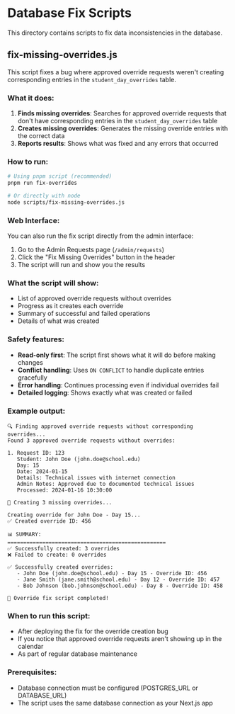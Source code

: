 # Database Fix Scripts

This directory contains scripts to fix data inconsistencies in the database.

## fix-missing-overrides.js

This script fixes a bug where approved override requests weren't creating corresponding entries in the `student_day_overrides` table.

### What it does:

1. **Finds missing overrides**: Searches for approved override requests that don't have corresponding entries in the `student_day_overrides` table
2. **Creates missing overrides**: Generates the missing override entries with the correct data
3. **Reports results**: Shows what was fixed and any errors that occurred

### How to run:

```bash
# Using pnpm script (recommended)
pnpm run fix-overrides

# Or directly with node
node scripts/fix-missing-overrides.js
```

### Web Interface:

You can also run the fix script directly from the admin interface:
1. Go to the Admin Requests page (`/admin/requests`)
2. Click the "Fix Missing Overrides" button in the header
3. The script will run and show you the results

### What the script will show:

- List of approved override requests without overrides
- Progress as it creates each override
- Summary of successful and failed operations
- Details of what was created

### Safety features:

- **Read-only first**: The script first shows what it will do before making changes
- **Conflict handling**: Uses `ON CONFLICT` to handle duplicate entries gracefully
- **Error handling**: Continues processing even if individual overrides fail
- **Detailed logging**: Shows exactly what was created or failed

### Example output:

```
🔍 Finding approved override requests without corresponding overrides...
Found 3 approved override requests without overrides:

1. Request ID: 123
   Student: John Doe (john.doe@school.edu)
   Day: 15
   Date: 2024-01-15
   Details: Technical issues with internet connection
   Admin Notes: Approved due to documented technical issues
   Processed: 2024-01-16 10:30:00

🔧 Creating 3 missing overrides...

Creating override for John Doe - Day 15...
✅ Created override ID: 456

📊 SUMMARY:
==================================================
✅ Successfully created: 3 overrides
❌ Failed to create: 0 overrides

✅ Successfully created overrides:
   - John Doe (john.doe@school.edu) - Day 15 - Override ID: 456
   - Jane Smith (jane.smith@school.edu) - Day 12 - Override ID: 457
   - Bob Johnson (bob.johnson@school.edu) - Day 8 - Override ID: 458

🎉 Override fix script completed!
```

### When to run this script:

- After deploying the fix for the override creation bug
- If you notice that approved override requests aren't showing up in the calendar
- As part of regular database maintenance

### Prerequisites:

- Database connection must be configured (POSTGRES_URL or DATABASE_URL)
- The script uses the same database connection as your Next.js app


